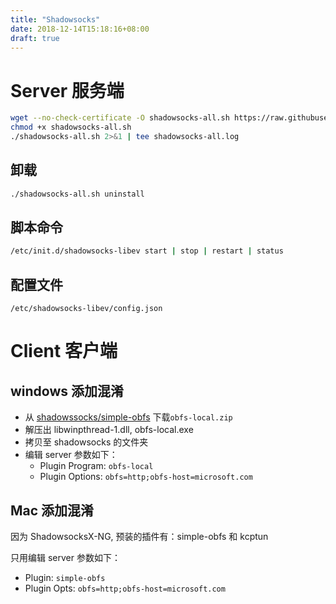 ```yaml
---
title: "Shadowsocks"
date: 2018-12-14T15:18:16+08:00
draft: true
---
```


# Server 服务端

```sh
wget --no-check-certificate -O shadowsocks-all.sh https://raw.githubusercontent.com/teddysun/shadowsocks_install/master/shadowsocks-all.sh
chmod +x shadowsocks-all.sh
./shadowsocks-all.sh 2>&1 | tee shadowsocks-all.log
```
## 卸载
```sh
./shadowsocks-all.sh uninstall
```

## 脚本命令
```sh
/etc/init.d/shadowsocks-libev start | stop | restart | status
```

## 配置文件
`/etc/shadowsocks-libev/config.json`

# Client 客户端

## windows 添加混淆

- 从 [shadowssocks/simple-obfs](https://github.com/shadowsocks/simple-obfs/releases) 下载`obfs-local.zip`
- 解压出 libwinpthread-1.dll, obfs-local.exe
- 拷贝至 shadowsocks 的文件夹
- 编辑 server 参数如下：
    -   Plugin Program: `obfs-local`
    -   Plugin Options: `obfs=http;obfs-host=microsoft.com`

## Mac 添加混淆

因为 ShadowsocksX-NG, 预装的插件有：simple-obfs 和 kcptun

只用编辑 server 参数如下：
- Plugin: `simple-obfs`
- Plugin Opts: `obfs=http;obfs-host=microsoft.com`
